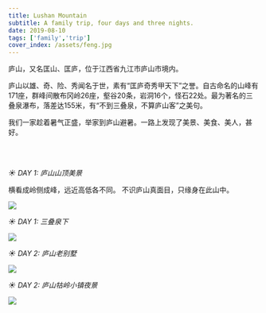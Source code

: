 ```yaml
---
title: Lushan Mountain
subtitle: A family trip, four days and three nights.
date: 2019-08-10
tags: ['family','trip']
cover_index: /assets/feng.jpg
---
```


庐山，又名匡山、匡庐，位于江西省九江市庐山市境内。

庐山以雄、奇、险、秀闻名于世，素有“匡庐奇秀甲天下”之誉。自古命名的山峰有171座，群峰间散布冈岭26座，壑谷20条，岩洞16个，怪石22处。最为著名的三叠泉瀑布，落差达155米，有“不到三叠泉，不算庐山客”之美句。

我们一家趁着暑气正盛，举家到庐山避暑。一路上发现了美景、美食、美人，甚好。

<br>
<br>

*☀ DAY 1: 庐山山顶美景*

横看成岭侧成峰，远近高低各不同。
不识庐山真面目，只缘身在此山中。

<img src="/assets/lu2.jpg">  

<br>  

*☀ DAY 1: 三叠泉下*

<img src="/assets/lu3.jpg">  

<br>  

*☀ DAY 2: 庐山老别墅*

<img src="/assets/lu4.jpg">  

<br>  

*☀ DAY 2: 庐山牯岭小镇夜景*

<img src="/assets/lu1.jpg">
